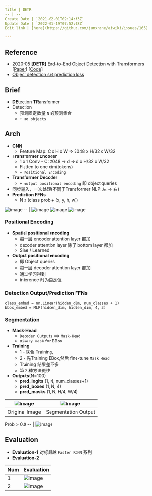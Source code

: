 ```yaml
---
Title | DETR
-- | --
Create Date | `2021-02-01T02:14:33Z`
Update Date | `2022-01-19T07:52:08Z`
Edit link | [here](https://github.com/junxnone/aiwiki/issues/165)

---
```

## Reference
- 2020-05 **[DETR]** End-to-End Object Detection with Transformers [[Paper](https://arxiv.org/abs/2005.12872v3)] [[Code](https://github.com/facebookresearch/detr)] 
- [Object detection set prediction loss](https://senyang-ml.github.io/2020/06/04/detr/)

## Brief
- **DE**tection **TR**ansformer
- Detection
  - 预测固定数量 `N` 的预测集合
  - `+ no objects`

## Arch
- **CNN** 
  - Feature Map: C x H x W ⇒ 2048 x H/32 x W/32
- **Transformer Encoder** 
  - 1 x 1 Conv -  C: 2048 → d ⇒ d x H/32 x W/32
  - Flatten to one dim(tokens)
  - `+ Positional Encoding`
- **Transformer Decoder**
  - `+ output positional encoding` 即 object queries
 - 同步输入，一次处理(不同于Transformer NLP: 左 → 右)
- **Prediction FFNs** 
  - N x (class prob + (x, y, h, w))


![image](https://user-images.githubusercontent.com/2216970/106407171-5894d700-6476-11eb-94a0-71587ca7e8bd.png)
-- | 
![image](https://user-images.githubusercontent.com/2216970/115985742-d7b22b00-a5df-11eb-83c4-37ac6f0feaa6.png)
![image](https://user-images.githubusercontent.com/2216970/115986077-3035f800-a5e1-11eb-9bb6-1f8c801eddb3.png)
![image](https://user-images.githubusercontent.com/2216970/115987203-9d985780-a5e6-11eb-944c-430ddf10e731.png)

### Positional Encoding
- **Spatial positional encoding**
  - 每一层 encoder attention layer 都加
  - decoder attention layer 除了 bottom layer 都加
  - Sine / Learned
- **Output positional encoding**
  - 即 Object queries
  - 每一层 decoder attention layer 都加
  - 通过学习得到
  - Inference 时为固定值

### Detection Output/Prediction FFNs

```
class_embed = nn.Linear(hidden_dim, num_classes + 1)
bbox_embed = MLP(hidden_dim, hidden_dim, 4, 3)
```

### Segmentation
- **Mask-Head**
  - `Decoder Outputs` ==> `Mask-Head`
  - `Binary mask` for  BBox
- **Training** 
  - 1 - 联合 Training, 
  - 2 - 先Training BBox,然后 fine-tune `Mask Head`
  - Training 结果差不多
  - 第 `2` 种方法更快
- **Outputs**(N=100)
  - **pred_logits** (1, N,  num_classes+1)
  - **pred_boxes** (1, N, 4)
  - **pred_masks** (1, N, H/4, W/4)

![image](https://user-images.githubusercontent.com/2216970/115989359-852d3a80-a5f0-11eb-9b80-0fac1b6523c8.png) | ![image](https://user-images.githubusercontent.com/2216970/115989352-7e062c80-a5f0-11eb-8adc-73041922ed69.png)
-- | --
Original Image | Segmentation Output


Prob > 0.9
-- |
![image](https://user-images.githubusercontent.com/2216970/115989280-367fa080-a5f0-11eb-9ef8-633f51892c60.png) 


## Evaluation
- **Evaluation-1** 对标超越 `Faster RCNN` 系列
- **Evaluation-2**

Num | Evaluation
-- | --
1 | ![image](https://user-images.githubusercontent.com/2216970/115985810-2b247900-a5e0-11eb-9a06-6d820c5b5135.png)
2 | ![image](https://user-images.githubusercontent.com/2216970/115985843-4b543800-a5e0-11eb-807e-02dc200453ed.png)

